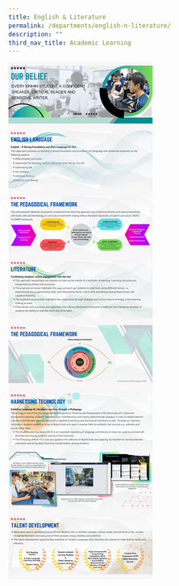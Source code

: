 ```yaml
---
title: English & Literature
permalink: /departments/english-n-literature/
description: ""
third_nav_title: Academic Learning
---
```

![](/images/English%20Language/Department_programmes/ell%20website_complete.png)
